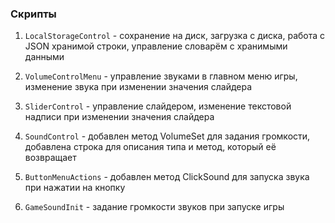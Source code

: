 ### Скрипты

1) `LocalStorageControl` - сохранение на диск, загрузка с диска, работа с JSON хранимой строки, управление словарём с хранимыми данными

2) `VolumeControlMenu` - управление звуками в главном меню игры, изменение звука при изменении значения слайдера

3) `SliderControl` - управление слайдером, изменение текстовой надписи при изменении значения слайдера

4) `SoundControl` - добавлен метод VolumeSet для задания громкости, добавлена строка для описания типа и метод, который её возвращает

5) `ButtonMenuActions` - добавлен метод ClickSound для запуска звука при нажатии на кнопку

6) `GameSoundInit` - задание громкости звуков при запуске игры

